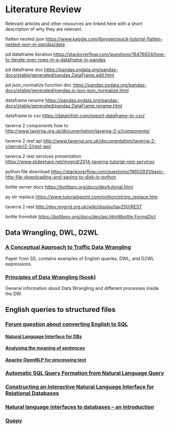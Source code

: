 # Literature Review

Relevant articles and other resources are linked here with a short description of why they are relevant.

flatten nested json https://www.kaggle.com/jboysen/quick-tutorial-flatten-nested-json-in-pandas/data

pd dataframe iteration https://stackoverflow.com/questions/16476924/how-to-iterate-over-rows-in-a-dataframe-in-pandas

pd dataframe doc https://pandas.pydata.org/pandas-docs/stable/generated/pandas.DataFrame.add.html

pd json_normalize function doc https://pandas.pydata.org/pandas-docs/stable/generated/pandas.io.json.json_normalize.html

dataframe rename https://pandas.pydata.org/pandas-docs/stable/generated/pandas.DataFrame.rename.html

dataframe to csv https://datatofish.com/export-dataframe-to-csv/

taverna 2 components how to http://www.taverna.org.uk/documentation/taverna-2-x/components/

taverna 2 rest api http://www.taverna.org.uk/documentation/taverna-2-x/server/2-2/rest-api/

taverna 2 rest services presentation https://www.slideshare.net/mygrid/2014-taverna-tutorial-rest-services

python file download https://stackoverflow.com/questions/19602931/basic-http-file-downloading-and-saving-to-disk-in-python

bottle server docs https://bottlepy.org/docs/dev/tutorial.html

py str replace https://www.tutorialspoint.com/python/string_replace.htm

taverna 2 rest http://dev.mygrid.org.uk/wiki/display/tav250/REST

bottle fromdisk https://bottlepy.org/docs/dev/api.html#bottle.FormsDict

## Data Wrangling, DWL, D2WL

### [A Conceptual Approach to Traffic Data Wrangling](https://link.springer.com/chapter/10.1007/978-3-319-60795-5_2)

Paper from SS, contains examples of English queries, DWL, and D2WL expressions.

### [Principles of Data Wrangling (book)](https://books.google.co.uk/books?hl=en&lr=&id=SEUqDwAAQBAJ&oi=fnd&pg=PP1&dq=construct+data+wrangling+from+english+query&ots=ny32osB5E3&sig=47NBWJ1q4A0V1yAR9U2K_BcWPgg#v=onepage&q&f=false)

General information about Data Wrangling and different processes inside the DW.

## English queries to structured files

### [Forum question about converting English to SQL](https://www.researchgate.net/post/How_to_approach_a_system_to_convert_english_text_to_SQL_query)

#### [Natural Language Interface for DBs](https://www.researchgate.net/post/How_to_approach_a_system_to_convert_english_text_to_SQL_query)

#### [Analysing the meaning of sentences](http://www.ling.helsinki.fi/kit/2009s/clt231/NLTK/book/ch10-AnalyzingTheMeaningOfSentences.html#querying-a-database)

#### [Apache OpenNLP for processing text](https://opennlp.apache.org/)

### [Automatic SQL Query Formation from Natural Language Query](https://www.researchgate.net/publication/296561401_Automatic_SQL_Query_Formation_from_Natural_Language_Query)

### [Constructing an Interactive Natural Language Interface for Relational Databases](http://www.eecs.umich.edu/eecs/about/articles/2015/VLDB_Best_Paper.pdf)

### [Natural language interfaces to databases – an introduction](https://www.cambridge.org/core/journals/natural-language-engineering/article/natural-language-interfaces-to-databases-an-introduction/21C30448C70DD4988E6DA0D54205FB56)

### [Quepy](https://github.com/machinalis/quepy)

